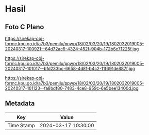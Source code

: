 # Hasil

## Foto C Plano

https://sirekap-obj-formc.kpu.go.id/a7b3/pemilu/ppwp/18/02/03/20/19/1802032019005-20240317-100921--64d72ac9-4324-452f-904b-172b6c71225f.jpg

https://sirekap-obj-formc.kpu.go.id/a7b3/pemilu/ppwp/18/02/03/20/19/1802032019005-20240317-101017--bfd233bc-6658-4d8f-b4c2-11f691de887f.jpg

https://sirekap-obj-formc.kpu.go.id/a7b3/pemilu/ppwp/18/02/03/20/19/1802032019005-20240317-101123--fa8bdf80-7483-4ce8-959c-6e5bee13400d.jpg


## Metadata

| Key        | Value               |
| ---------- | ------------------- |
| Time Stamp | 2024-03-17 10:30:00 |



